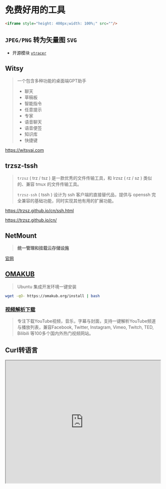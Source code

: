 # 免费好用的工具

```html
<iframe style="height: 400px;width: 100%;" src=""/>
```



## `JPEG/PNG` 转为矢量图 `SVG`

- 开源模块 [`vtracer`](https://github.com/visioncortex/vtracer)



## Witsy

> 一个包含多种功能的桌面端GPT助手
>
> - 聊天
> - 草稿板
> - 智能指令
> - 任意提示
> - 专家
> - 语音聊天
> - 语音便签
> - 知识库
> - 快捷键

https://witsyai.com



## trzsz-tssh

> `trzsz` ( trz / tsz ) 是一款优秀的文件传输工具，和 lrzsz ( rz / sz ) 类似的、兼容 tmux 的文件传输工具。
>
> `trzsz-ssh` ( tssh ) 设计为 ssh 客户端的直接替代品，提供与 openssh 完全兼容的基础功能，同时实现其他有用的扩展功能。

https://trzsz.github.io/cn/ssh.html

https://trzsz.github.io/cn/



## NetMount

> **统一管理和挂载云存储设施**

[官网](https://www.netmount.cn/)



## [OMAKUB](https://omakub.org/)

> Ubuntu 集成开发环境一键安装

```bash
wget -qO- https://omakub.org/install | bash
```



### [视频解析下载](https://tubedown.cn/)

> 专注下载YouTube视频，音乐，字幕与封面，支持一键解析YouTube频道与播放列表，兼容Facebook, Twitter, Instagram, Vimeo, Twitch, TED, Bilibili 等100多个国内外热门视频网站。

## Curl转语言

<iframe style="height: 400px;width: 100%;" src="https://curlconverter.com/"/>



## 文本转 ASCII

[patorjk](https://www.patorjk.com/software/taag/#p=display&f=Rectangles&t=DF-CLI)



## 测试网站

[中国科学技术大学测速网站](https://test.ustc.edu.cn/#)



## 工具集

> IT TOOLS 开发工具集

<iframe style="height: 400px;width: 100%;" src="https://it-tools.tech/"/>

> 腾讯QQ浏览器在线工具集 [网站](https://tool.browser.qq.com/)

> 爬虫工具箱 [虫盒](https://spiderbox.cn)

> 文件工具集 [docsmall](https://docsmall.com/pdf-compress)

## 微信通知

[息知](https://excalidraw.com/)

```
GET/POST

https://xizhi.qqoq.net/{key}.send?title=标题&content=内容
```



## 绘图软件

> 类手写风格, 简洁易用

[Excalidraw](https://excalidraw.com/)



## 文件共享

[轻松传](https://easychuan.cn/?mode=standalone)

[Wormhole](https://easychuan.cn/?mode=standalone)



## CSS Box 阴影

[漂亮的 CSS 盒子阴影示例](https://getcssscan.com/css-box-shadow-examples)



## 程序员做饭指南

> 伟大的程序员之神怎么能不会做饭呢🤣

<iframe style="height: 400px;width: 100%;" src="https://cook.aiursoft.cn/"/>



## Github Label

> GitHub README 页面上的小标签, 显示版本等信息

[Shields](https://shields.io/)



## 免费壁纸网站

[彼岸图网](https://pic.netbian.com/)



## 免费在线音乐播放器

<iframe style="height: 600px;width: 100%;" src="https://tools.liumingye.cn/music/#/"/>



## VPS 下载测速文件

[原文链接](https://lot.pm/vps-download-speedtest-files.html#)

### 推荐：全球通用（Cloudflare Anycast）

速度极快，推荐国外使用。

#### 100MB

```
https://speed.cloudflare.com/__down?during=download&bytes=104857600
```

#### 1GB

```
https://speed.cloudflare.com/__down?during=download&bytes=1073741824
```

#### 10GB

```
https://speed.cloudflare.com/__down?during=download&bytes=10737418240
```

### 中国大陆推荐

#### 200MB（QQ）

腾讯CDN加速。

```
https://dldir1.qq.com/qqfile/qq/PCQQ9.7.17/QQ9.7.17.29225.exe
```

#### 300MB（阿里CDN)

```
https://wirelesscdn-download.xuexi.cn/publish/xuexi_android/latest/xuexi_android_10002068.apk
```

#### 1000MB (教育网)

```
http://speedtest.zju.edu.cn/1000M
```

#### 1GB/10GB（电信）

```
http://vipspeedtest8.wuhan.net.cn:8080/download?size=1073741824

http://vipspeedtest8.wuhan.net.cn:8080/download?size=10737418240
```

#### 2GB（推荐）

```
自适应 
https://dlied4.myapp.com/myapp/1104466820/cos.release-40109/10040714_com.tencent.tmgp.sgame_a2480356_8.2.1.9_F0BvnI.apk
联通 
https://ml-dlied4.bytes.tcdnos.com/myapp/1104466820/cos.release-40109/10040714_com.tencent.tmgp.sgame_a2480356_8.2.1.9_F0BvnI.apk
移动  https://875e1151af8aa9e3b793f51f6049996d.dlied1.cdntips.net/dlied4.myapp.com/myapp/1104466820/cos.release-40109/10040714_com.tencent.tmgp.sgame_a2480356_8.2.1.9_F0BvnI.apk
电信 https://dlied4.csy.tcdnos.com/myapp/1104466820/cos.release-40109/10040714_com.tencent.tmgp.sgame_a2480356_8.2.1.9_F0BvnI.apk
```

#### 3GB（Apple）

国内似乎用的是金山CDN，国际是Akamai和苹果自家CDN。

```
http://updates-http.cdn-apple.com/2019WinterFCS/fullrestores/041-39257/32129B6C-292C-11E9-9E72-4511412B0A59/iPhone_4.7_12.1.4_16D57_Restore.ipsw
```

### 亚洲

#### 中国香港

100MB （Datapacket/CDN77）

```
http://hkg.download.datapacket.com/100mb.bin
```

1000MB（Datapacket/CDN77）

```
http://hkg.download.datapacket.com/1000mb.bin
```

10000MB（Datapacket/CDN77）

```
http://hkg.download.datapacket.com/10000mb.bin
```

### 新加坡

100/1000/10000MB （Datapacket/CDN77）

```
http://sgp.download.datapacket.com/100mb.bin
http://sgp.download.datapacket.com/1000mb.bin
http://sgp.download.datapacket.com/10000mb.bin
```

100MB（OVH）

```
https://sgp.proof.ovh.net/files/100Mb.dat
```

100MB（Vultr）

```
https://sgp-ping.vultr.com/vultr.com.100MB.bin
```

1GB（OVH）

```
https://sgp.proof.ovh.net/files/1Gb.dat
```

1GB（Vultr）

```
https://sgp-ping.vultr.com/vultr.com.1000MB.bin
```

10GB（OVH）

```
https://sgp.proof.ovh.net/files/10Gb.dat
```

### 日本东京

100/1000/10000MB （Datapacket/CDN77）

```
http://tyo.download.datapacket.com/100mb.bin
http://tyo.download.datapacket.com/1000mb.bin
http://tyo.download.datapacket.com/10000mb.bin
```

100MB/1GB（Vultr）

```
https://hnd-jp-ping.vultr.com/vultr.com.100MB.bin
https://hnd-jp-ping.vultr.com/vultr.com.1000MB.bin
```

## 欧洲

### 德国

推荐使用Hetzner的测速文件。
100MB（Nuremberg-Hetzner）

```
https://nbg1-speed.hetzner.com/100MB.bin
```

100MB（Frankfurt-Vultr）

```
https://fra-de-ping.vultr.com/vultr.com.100MB.bin
```

1GB（Nuremberg-Hetzner）

```
https://nbg1-speed.hetzner.com/1GB.bin
```

1GB（Frankfurt-Vultr）

```
https://fra-de-ping.vultr.com/vultr.com.1000MB.bin
```

10GB（Nuremberg-Hetzner）

```
https://nbg1-speed.hetzner.com/10GB.bin
```

10GB（Frankfurt-Hivelocity）

```
https://speedtest.fra1.hivelocity.net/10GiB.file
```

### 法国

100/1000/10000MB （Datapacket/CDN77）

```
http://par.download.datapacket.com/100mb.bin
http://par.download.datapacket.com/1000mb.bin
http://par.download.datapacket.com/10000mb.bin
```

100MB（OVH）

```
https://gra.proof.ovh.net/files/100Mb.dat
```

1GB（OVH）

```
https://gra.proof.ovh.net/files/1Gb.dat
```

10GB（OVH）

```
https://gra.proof.ovh.net/files/10Gb.dat
```

## 北美

### 美西

100/1000/10000MB （Datapacket/CDN77 洛杉矶）

```
http://lax.download.datapacket.com/100mb.bin
http://lax.download.datapacket.com/1000mb.bin
http://lax.download.datapacket.com/10000mb.bin
```

100MB（Oregon-OVH）

```
https://hil.proof.ovh.us/files/100Mb.dat
```

100MB（LA-Vultr）

```
https://lax-ca-us-ping.vultr.com/vultr.com.100MB.bin
```

1GB（Oregon-OVH）

```
https://hil.proof.ovh.us/files/1Gb.dat
```

1GB（LA-Vultr）

```
https://lax-ca-us-ping.vultr.com/vultr.com.1000MB.bin
```

10GB（Oregon-OVH）

```
https://hil.proof.ovh.us/files/10Gb.dat
```

10GB （Oregon-Hetzner）

```
https://hil-speed.hetzner.com/10GB.bin
```

### 美东

100/1000/10000MB （Datapacket/CDN77 阿什本）

```
http://ash.download.datapacket.com/100mb.bin
http://ash.download.datapacket.com/1000mb.bin
http://ash.download.datapacket.com/10000mb.bin
```

100MB（Virginia-OVH）

```
https://vin.proof.ovh.us/files/100Mb.dat
```

100MB（New Jersey-Vultr）

```
https://nj-us-ping.vultr.com/vultr.com.100MB.bin
```

1GB（Virginia-OVH）

```
https://vin.proof.ovh.us/files/1Gb.dat
```

1GB（New Jersey-Vultr）

```
https://nj-us-ping.vultr.com/vultr.com.1000MB.bin
```

10GB（Virginia-OVH）

```
https://vin.proof.ovh.us/files/10Gb.dat
```

10GB（Virginia-Hetzner）

```
https://ash-speed.hetzner.com/10GB.bin
```



## 网页内嵌音乐播放器

[明月浩空网](https://myhkw.cn)



## CDN 服务

> 稳定、快速、免费的前端开源项目 CDN 加速服务

[Boot CDN](https://www.bootcdn.cn/)



## IDE 激活码获取

> 仅供学习参考

[IDE 激活码](https://www.ajihuo.com/)



## 公开 API 接口

[FREE-API](https://www.free-api.com/)



## 公开数据集网站

[⼈⼯智能数据集 - DataFountain](https://www.datafountain.cn/datasets)



## IDE Docker 开发配置模板

> minimalOS/ubuntu/devcontainer.json 来源于 [GitHub](https://github.com/JetBrains/devcontainers-examples/blob/main/minimalOS/ubuntu/devcontainer.json)

```json

{
  "name": "minimal_ubuntu",
  "image": "ubuntu:latest",
}
```



##  在线接码平台

[sms-activate](https://sms-activate.io/cn)



## 免费AI LOGO生成

[AILogoMaker](https://ailogomaker.io/zh-CN/app)



## 免费在线图床

[图图](https://tutu.to/upload)